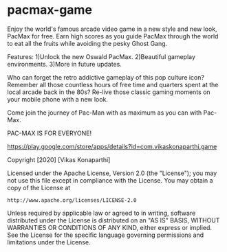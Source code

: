# pacmax-game
Enjoy the world's famous arcade video game in a new style and new look, PacMax for free. Earn high scores as you guide PacMax through the world to eat all the fruits while avoiding the pesky Ghost Gang.

Features:
1)Unlock the new Oswald PacMax.
2)Beautiful gameplay environments.
3)More in future updates.

Who can forget the retro addictive gameplay of this pop culture icon? Remember all those countless hours of free time and quarters spent at the local arcade back in the 80s? Re-live those classic gaming moments on your mobile phone with a new look.

Come join the journey of Pac-Man with as maximum as you can with Pac-Max.

PAC-MAX IS FOR EVERYONE!

https://play.google.com/store/apps/details?id=com.vikaskonaparthi.game


Copyright [2020] [Vikas Konaparthi]

Licensed under the Apache License, Version 2.0 (the "License");
you may not use this file except in compliance with the License.
You may obtain a copy of the License at

    http://www.apache.org/licenses/LICENSE-2.0

Unless required by applicable law or agreed to in writing, software
distributed under the License is distributed on an "AS IS" BASIS,
WITHOUT WARRANTIES OR CONDITIONS OF ANY KIND, either express or implied.
See the License for the specific language governing permissions and
limitations under the License.
